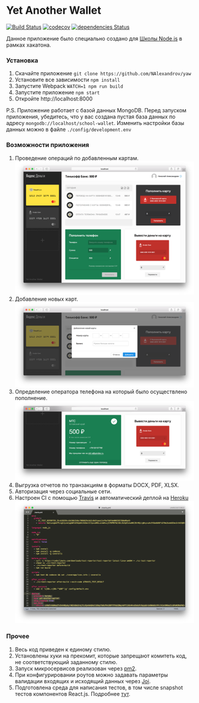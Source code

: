 # Yet Another Wallet
[![Build Status](https://travis-ci.org/NAlexandrov/yaw.svg?branch=master)](https://travis-ci.org/NAlexandrov/yaw)
[![codecov](https://codecov.io/gh/NAlexandrov/yaw/branch/master/graph/badge.svg)](https://codecov.io/gh/NAlexandrov/yaw)
[![dependencies Status](https://david-dm.org/NAlexandrov/yaw/status.svg)](https://david-dm.org/NAlexandrov/yaw)

Данное приложение было специально создано для [Школы Node.js](https://academy.yandex.ru/events/frontend/spb-2017/) в рамках хакатона.

### Установка
1. Скачайте приложение ```git clone https://github.com/NAlexandrov/yaw```
2. Установите все зависимости ```npm install```
3. Запустите Webpack ```WATCH=1 npm run build```
4. Запустите приложение ```npm start```
5. Откройте http://localhost:8000

P.S. Приложение работает с базой данных MongoDB. Перед запуском приложения, убедитесь, что у вас создана пустая база данных по адресу ```mongodb://localhost/school-wallet```. Изменить настройки базы данных можно в файле ```./config/development.env```

### Возможности приложения

1. Проведение операций по добавленным картам.
![](https://raw.githubusercontent.com/NAlexandrov/yaw/master/public/screenshots/index.png)
2. Добавление новых карт.
![](https://raw.githubusercontent.com/NAlexandrov/yaw/master/public/screenshots/newcard.png)
3. Определение оператора телефона на который было осуществлено пополнение.
![](https://raw.githubusercontent.com/NAlexandrov/yaw/master/public/screenshots/phone.png)
4. Выгрузка отчетов по транзакциям в форматы DOCX, PDF, XLSX.
5. Авторизация через социальные сети.
6. Настроен CI с помощью [Travis](https://travis-ci.org) и автоматический деплой на [Heroku](https://www.heroku.com/)
![](https://raw.githubusercontent.com/NAlexandrov/yaw/master/public/screenshots/travis.png)

### Прочее

1. Весь код приведен к единому стилю.
2. Установлены хуки на прекомит, которые запрещают комитеть код, не соответствующий заданному стилю.
3. Запуск микросервисов реализован через [pm2](https://github.com/Unitech/PM2/).
4. При конфигурировании роутов можно задавать параметры валидации входящих и исходящий данных через [Joi](https://www.npmjs.com/package/joi).
5. Подготовлена среда для написания тестов, в том числе snapshot тестов компонентов React.js. Подробнее [тут](https://facebook.github.io/jest/docs/en/snapshot-testing.html).
